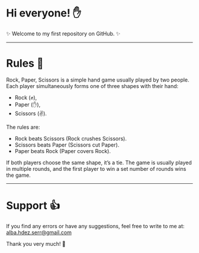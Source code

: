 # Hi everyone! :hand:

✨ Welcome to my first repository on GitHub. ✨

---

# Rules 📓

Rock, Paper, Scissors is a simple hand game usually played by two people. Each player simultaneously forms one of three shapes with their hand:

- Rock (✊),
- Paper (✋),
- Scissors (✌).

The rules are:

- Rock beats Scissors (Rock crushes Scissors).
- Scissors beats Paper (Scissors cut Paper).
- Paper beats Rock (Paper covers Rock).

If both players choose the same shape, it’s a tie. The game is usually played in multiple rounds, and the first player to win a set number of rounds wins the game.

---

# Support 👍

If you find any errors or have any suggestions, feel free to write to me at:
alba.hdez.serr@gmail.com

Thank you very much! 🫶
